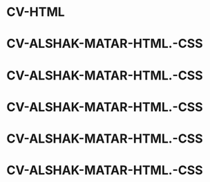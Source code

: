 # CV-HTML
# CV-ALSHAK-MATAR-HTML.-CSS
# CV-ALSHAK-MATAR-HTML.-CSS
# CV-ALSHAK-MATAR-HTML.-CSS
# CV-ALSHAK-MATAR-HTML.-CSS
# CV-ALSHAK-MATAR-HTML.-CSS
